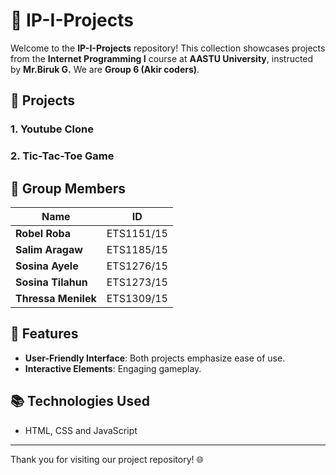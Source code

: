 
# 🌟 IP-I-Projects

Welcome to the **IP-I-Projects** repository! This collection showcases projects from the **Internet Programming I** course at **AASTU University**, instructed by **Mr.Biruk G.** We are **Group 6 (Akir coders)**.

## 🚀 Projects

### 1. Youtube Clone 
  

### 2. Tic-Tac-Toe Game  
   

##  👥 Group Members

| Name                   | ID             |
|------------------------|----------------|
| **Robel Roba**         | ETS1151/15     |
| **Salim Aragaw**       | ETS1185/15     |
| **Sosina Ayele**       | ETS1276/15     |
| **Sosina Tilahun**     | ETS1273/15     |
| **Thressa Menilek**    | ETS1309/15     |

## 🚀 Features

- **User-Friendly Interface**: Both projects emphasize ease of use.
- **Interactive Elements**: Engaging gameplay.


## 📚 Technologies Used

- HTML, CSS and JavaScript



---

Thank you for visiting our project repository! 🌐
